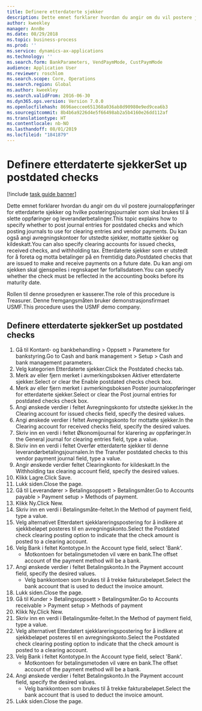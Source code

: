 ```yaml
---
title: Definere etterdaterte sjekker
description: Dette emnet forklarer hvordan du angir om du vil postere journaloppføringer for etterdaterte sjekker og hvilke posteringsjournaler som skal brukes til å slette oppføringer og leverandørbetalinger.
author: kweekley
manager: AnnBe
ms.date: 08/29/2018
ms.topic: business-process
ms.prod: ''
ms.service: dynamics-ax-applications
ms.technology: ''
ms.search.form: BankParameters, VendPaymMode, CustPaymMode
audience: Application User
ms.reviewer: roschlom
ms.search.scope: Core, Operations
ms.search.region: Global
ms.author: kweekley
ms.search.validFrom: 2016-06-30
ms.dyn365.ops.version: Version 7.0.0
ms.openlocfilehash: 8696aeccee651368a036ab8d90980e9ed9cea6b3
ms.sourcegitcommit: 8b4b6a9226d4e5f66498ab2a5b4160e26dd112af
ms.translationtype: HT
ms.contentlocale: nb-NO
ms.lasthandoff: 08/01/2019
ms.locfileid: "1841879"
---
```

# <a name="set-up-postdated-checks"></a><span data-ttu-id="b6590-103">Definere etterdaterte sjekker</span><span class="sxs-lookup"><span data-stu-id="b6590-103">Set up postdated checks</span></span>

[!include [task guide banner](../../includes/task-guide-banner.md)]

<span data-ttu-id="b6590-104">Dette emnet forklarer hvordan du angir om du vil postere journaloppføringer for etterdaterte sjekker og hvilke posteringsjournaler som skal brukes til å slette oppføringer og leverandørbetalinger.</span><span class="sxs-lookup"><span data-stu-id="b6590-104">This topic explains how to specify whether to post journal entries for postdated checks and which posting journals to use for clearing entries and vendor payments.</span></span> <span data-ttu-id="b6590-105">Du kan også angi avregningskontoer for utstedte sjekker, mottatte sjekker og kildeskatt.</span><span class="sxs-lookup"><span data-stu-id="b6590-105">You can also specify clearing accounts for issued checks, received checks, and withholding tax.</span></span> <span data-ttu-id="b6590-106">Etterdaterte sjekker som er utstedt for å foreta og motta betalinger på en fremtidig dato.</span><span class="sxs-lookup"><span data-stu-id="b6590-106">Postdated checks that are issued to make and receive payments on a future date.</span></span> <span data-ttu-id="b6590-107">Du kan angi om sjekken skal gjenspeiles i regnskapet før forfallsdatoen.</span><span class="sxs-lookup"><span data-stu-id="b6590-107">You can specify whether the check must be reflected in the accounting books before its maturity date.</span></span>



<span data-ttu-id="b6590-108">Rollen til denne prosedyren er kasserer.</span><span class="sxs-lookup"><span data-stu-id="b6590-108">The role of this procedure is Treasurer.</span></span> <span data-ttu-id="b6590-109">Denne fremgangsmåten bruker demonstrasjonsfirmaet USMF.</span><span class="sxs-lookup"><span data-stu-id="b6590-109">This procedure uses the USMF demo company.</span></span>


## <a name="set-up-postdated-checks"></a><span data-ttu-id="b6590-110">Definere etterdaterte sjekker</span><span class="sxs-lookup"><span data-stu-id="b6590-110">Set up postdated checks</span></span>
1. <span data-ttu-id="b6590-111">Gå til Kontant- og bankbehandling > Oppsett > Parametere for bankstyring.</span><span class="sxs-lookup"><span data-stu-id="b6590-111">Go to Cash and bank management > Setup > Cash and bank management parameters.</span></span>
2. <span data-ttu-id="b6590-112">Velg kategorien Etterdaterte sjekker.</span><span class="sxs-lookup"><span data-stu-id="b6590-112">Click the Postdated checks tab.</span></span>
3. <span data-ttu-id="b6590-113">Merk av eller fjern merket i avmerkingsboksen Aktiver etterdaterte sjekker.</span><span class="sxs-lookup"><span data-stu-id="b6590-113">Select or clear the Enable postdated checks check box.</span></span>
4. <span data-ttu-id="b6590-114">Merk av eller fjern merket i avmerkingsboksen Poster journaloppføringer for etterdaterte sjekker.</span><span class="sxs-lookup"><span data-stu-id="b6590-114">Select or clear the Post journal entries for postdated checks check box.</span></span>
5. <span data-ttu-id="b6590-115">Angi ønskede verdier i feltet Avregningskonto for utstedte sjekker.</span><span class="sxs-lookup"><span data-stu-id="b6590-115">In the Clearing account for issued checks field, specify the desired values.</span></span>
6. <span data-ttu-id="b6590-116">Angi ønskede verdier i feltet Avregningskonto for mottatte sjekker.</span><span class="sxs-lookup"><span data-stu-id="b6590-116">In the Clearing account for received checks field, specify the desired values.</span></span>
7. <span data-ttu-id="b6590-117">Skriv inn en verdi i feltet Økonomijournal for klarering av oppføringer.</span><span class="sxs-lookup"><span data-stu-id="b6590-117">In the General journal for clearing entries field, type a value.</span></span>
8. <span data-ttu-id="b6590-118">Skriv inn en verdi i feltet Overfør etterdaterte sjekker til denne leverandørbetalingsjournalen.</span><span class="sxs-lookup"><span data-stu-id="b6590-118">In the Transfer postdated checks to this vendor payment journal field, type a value.</span></span>
9. <span data-ttu-id="b6590-119">Angir ønskede verdier feltet Clearingkonto for kildeskatt.</span><span class="sxs-lookup"><span data-stu-id="b6590-119">In the Withholding tax clearing account field, specify the desired values.</span></span>
10. <span data-ttu-id="b6590-120">Klikk Lagre.</span><span class="sxs-lookup"><span data-stu-id="b6590-120">Click Save.</span></span>
11. <span data-ttu-id="b6590-121">Lukk siden.</span><span class="sxs-lookup"><span data-stu-id="b6590-121">Close the page.</span></span>
12. <span data-ttu-id="b6590-122">Gå til Leverandører > Betalingsoppsett > Betalingsmåter.</span><span class="sxs-lookup"><span data-stu-id="b6590-122">Go to Accounts payable > Payment setup > Methods of payment.</span></span>
13. <span data-ttu-id="b6590-123">Klikk Ny.</span><span class="sxs-lookup"><span data-stu-id="b6590-123">Click New.</span></span>
14. <span data-ttu-id="b6590-124">Skriv inn en verdi i Betalingsmåte-feltet.</span><span class="sxs-lookup"><span data-stu-id="b6590-124">In the Method of payment field, type a value.</span></span>
15. <span data-ttu-id="b6590-125">Velg alternativet Etterdatert sjekklareringspostering for å indikere at sjekkbeløpet posteres til en avregningskonto.</span><span class="sxs-lookup"><span data-stu-id="b6590-125">Select the Postdated check clearing posting option to indicate that the check amount is posted to a clearing account.</span></span>
16. <span data-ttu-id="b6590-126">Velg Bank i feltet Kontotype.</span><span class="sxs-lookup"><span data-stu-id="b6590-126">In the Account type field, select 'Bank'.</span></span>
    * <span data-ttu-id="b6590-127">Motkontoen for betalingsmetoden vil være en bank.</span><span class="sxs-lookup"><span data-stu-id="b6590-127">The offset account of the payment method will be a bank.</span></span>  
17. <span data-ttu-id="b6590-128">Angi ønskede verdier i feltet Betalingskonto.</span><span class="sxs-lookup"><span data-stu-id="b6590-128">In the Payment account field, specify the desired values.</span></span>
    * <span data-ttu-id="b6590-129">Velg bankkontoen som brukes til å trekke fakturabeløpet.</span><span class="sxs-lookup"><span data-stu-id="b6590-129">Select the bank account that is used to deduct the invoice amount.</span></span>  
18. <span data-ttu-id="b6590-130">Lukk siden.</span><span class="sxs-lookup"><span data-stu-id="b6590-130">Close the page.</span></span>
19. <span data-ttu-id="b6590-131">Gå til Kunder > Betalingsoppsett > Betalingsmåter.</span><span class="sxs-lookup"><span data-stu-id="b6590-131">Go to Accounts receivable > Payment setup > Methods of payment</span></span>
20. <span data-ttu-id="b6590-132">Klikk Ny.</span><span class="sxs-lookup"><span data-stu-id="b6590-132">Click New.</span></span>
21. <span data-ttu-id="b6590-133">Skriv inn en verdi i Betalingsmåte-feltet.</span><span class="sxs-lookup"><span data-stu-id="b6590-133">In the Method of payment field, type a value.</span></span>
22. <span data-ttu-id="b6590-134">Velg alternativet Etterdatert sjekklareringspostering for å indikere at sjekkbeløpet posteres til en avregningskonto.</span><span class="sxs-lookup"><span data-stu-id="b6590-134">Select the Postdated check clearing posting option to indicate that the check amount is posted to a clearing account.</span></span>
23. <span data-ttu-id="b6590-135">Velg Bank i feltet Kontotype.</span><span class="sxs-lookup"><span data-stu-id="b6590-135">In the Account type field, select 'Bank'.</span></span>
    * <span data-ttu-id="b6590-136">Motkontoen for betalingsmetoden vil være en bank.</span><span class="sxs-lookup"><span data-stu-id="b6590-136">The offset account of the payment method will be a bank.</span></span>  
24. <span data-ttu-id="b6590-137">Angi ønskede verdier i feltet Betalingskonto.</span><span class="sxs-lookup"><span data-stu-id="b6590-137">In the Payment account field, specify the desired values.</span></span>
    * <span data-ttu-id="b6590-138">Velg bankkontoen som brukes til å trekke fakturabeløpet.</span><span class="sxs-lookup"><span data-stu-id="b6590-138">Select the bank account that is used to deduct the invoice amount.</span></span>  
25. <span data-ttu-id="b6590-139">Lukk siden.</span><span class="sxs-lookup"><span data-stu-id="b6590-139">Close the page.</span></span>


